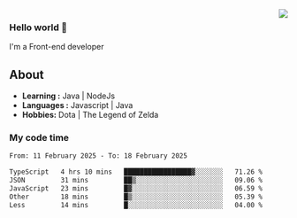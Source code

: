 <img align='right' src="https://github-readme-stats.vercel.app/api?username=jumodada&show_icons=true&theme=vue">

### Hello world 👋

I'm a Front-end developer 
    
## About
-  **Learning :** Java | NodeJs
-  **Languages :** Javascript | Java
-  **Hobbies:** Dota | The Legend of Zelda

### My code time

<!--START_SECTION:waka-->

```txt
From: 11 February 2025 - To: 18 February 2025

TypeScript   4 hrs 10 mins   █████████████████▓░░░░░░░   71.26 %
JSON         31 mins         ██▒░░░░░░░░░░░░░░░░░░░░░░   09.06 %
JavaScript   23 mins         █▓░░░░░░░░░░░░░░░░░░░░░░░   06.59 %
Other        18 mins         █▒░░░░░░░░░░░░░░░░░░░░░░░   05.39 %
Less         14 mins         █░░░░░░░░░░░░░░░░░░░░░░░░   04.00 %
```

<!--END_SECTION:waka-->
